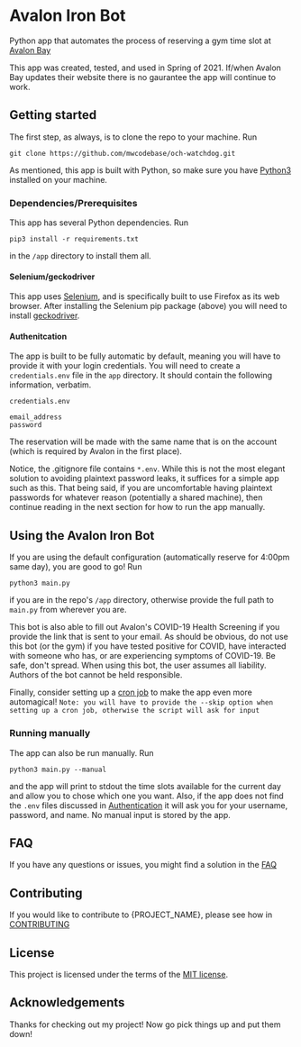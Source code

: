 # Avalon Iron Bot

Python app that automates the process of reserving a gym time slot at [Avalon Bay](https://www.avalonaccess.com/)

This app was created, tested, and used in Spring of 2021. If/when Avalon Bay updates their website there is no gaurantee the app will continue to work.

## Getting started

The first step, as always, is to clone the repo to your machine. Run
```shell
git clone https://github.com/mwcodebase/och-watchdog.git
```

As mentioned, this app is built with Python, so make sure you have [Python3](https://www.python.org/downloads/) installed on your machine.

### Dependencies/Prerequisites

This app has several Python dependencies. Run 
```shell
pip3 install -r requirements.txt
```
in the `/app` directory to install them all.

#### Selenium/geckodriver

This app uses [Selenium](https://selenium-python.readthedocs.io/), and is specifically built to use Firefox as its web browser. After installing the Selenium pip package (above) you will need to install [geckodriver](https://github.com/mozilla/geckodriver).

#### Authenitcation

The app is built to be fully automatic by default, meaning you will have to provide it with your login credentials. You will need to create a `credentials.env` file in the `app` directory. It should contain the following information, verbatim.

`credentials.env`
```text
email_address
password
```

The reservation will be made with the same name that is on the account (which is required by Avalon in the first place).

Notice, the .gitignore file contains `*.env`. While this is not the most elegant solution to avoiding plaintext password leaks, it suffices for a simple app such as this. That being said, if you are uncomfortable having plaintext passwords for whatever reason (potentially a shared machine), then continue reading in the next section for how to run the app manually.

## Using the Avalon Iron Bot

If you are using the default configuration (automatically reserve for 4:00pm same day), you are good to go! Run
```shell
python3 main.py
```
if you are in the repo's `/app` directory, otherwise provide the full path to `main.py` from wherever you are.

This bot is also able to fill out Avalon's COVID-19 Health Screening if you provide the link that is sent to your email. As should be obvious, do not use this bot (or the gym) if you have tested positive for COVID, have interacted with someone who has, or are experiencing symptoms of COVID-19. Be safe, don't spread. When using this bot, the user assumes all liability. Authors of the bot cannot be held responsible.

Finally, consider setting up a [cron job](https://askubuntu.com/questions/2368/how-do-i-set-up-a-cron-job) to make the app even more automagical!
`Note: you will have to provide the --skip option when setting up a cron job, otherwise the script will ask for input`

### Running manually

The app can also be run manually. Run
```shell
python3 main.py --manual
```
and the app will print to stdout the time slots available for the current day and allow you to chose which one you want. Also, if the app does not find the `.env` files discussed in [Authentication](#Authenitcation) it will ask you for your username, password, and name. No manual input is stored by the app.

## FAQ

If you have any questions or issues, you might find a solution in the [FAQ](FAQ.md)

## Contributing

If you would like to contribute to {PROJECT_NAME}, please see how in [CONTRIBUTING](CONTRIBUTING.md)

## License

This project is licensed under the terms of the [MIT license](LICENSE.txt).

## Acknowledgements

Thanks for checking out my project! Now go pick things up and put them down!